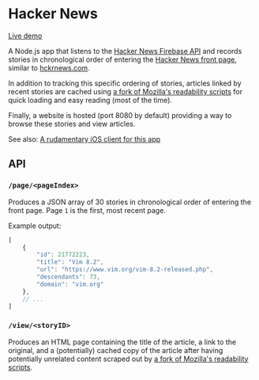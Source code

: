 # Hacker News

[Live demo](http://tbehlman.com/hackernews/)

A Node.js app that listens to the [Hacker News Firebase API](https://github.com/HackerNews/API) and records stories in chronological order of entering the [Hacker News front page](https://news.ycombinator.com), similar to [hckrnews.com](http://hckrnews.com).

In addition to tracking this specific ordering of stories, articles linked by recent stories are cached using [a fork of Mozilla's readability scripts](https://github.com/tsbehlman/shrinkability) for quick loading and easy reading (most of the time).

Finally, a website is hosted (port 8080 by default) providing a way to browse these stories and view articles.

See also: [A rudamentary iOS client for this app](https://github.com/tsbehlman/hackernews-ios)

## API

### `/page/<pageIndex>`

Produces a JSON array of 30 stories in chronological order of entering the front page.  Page `1` is the first, most recent page.

Example output: 

```javascript
[
    {
        "id": 21772223,
        "title": "Vim 8.2",
        "url": "https://www.vim.org/vim-8.2-released.php",
        "descendants": 73,
        "domain": "vim.org"
    },
    // ...
]
```

### `/view/<storyID>`

Produces an HTML page containing the title of the article, a link to the original, and a (potentially) cached copy of the article after having potentially unrelated content scraped out by [a fork of Mozilla's readability scripts](https://github.com/tsbehlman/shrinkability).